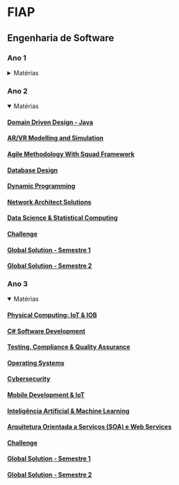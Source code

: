 # FIAP
## Engenharia de Software

### Ano 1
<details>
  <summary>Matérias</summary>
  
  #### [Computional Thinking With Python](https://github.com/orgs/Rafafaaa-FIAP/repositories?q=topic%3Aano1+topic%3Actp+sort%3Aname-asc)
  #### [Edge Computing & Computer Systems](https://github.com/orgs/Rafafaaa-FIAP/repositories?q=topic%3Aano1+topic%3Aedg+sort%3Aname-asc)
  #### [Front-End Design](https://github.com/orgs/Rafafaaa-FIAP/repositories?q=topic%3Aano1+topic%3Afro+sort%3Aname-asc)
  #### [Web Development](https://github.com/orgs/Rafafaaa-FIAP/repositories?q=topic%3Aano1+topic%3Aweb+sort%3Aname-asc)
  #### [Challenge](https://github.com/orgs/Rafafaaa-FIAP/repositories?q=topic%3Aano1+topic%3Achl+sort%3Aname-asc)
  #### [Global Solution - Semestre 1](https://github.com/orgs/Rafafaaa-FIAP/repositories?q=topic%3Aano1+topic%3Ags1+sort%3Aname-asc)
  #### [Global Solution - Semestre 2](https://github.com/orgs/Rafafaaa-FIAP/repositories?q=topic%3Aano1+topic%3Ags2+sort%3Aname-asc)
</details>

### Ano 2
<details open>
  <summary>Matérias</summary>
  
  #### [Domain Driven Design - Java](https://github.com/orgs/Rafafaaa-FIAP/repositories?q=JAV-+sort%3Aname-asc)
  #### [AR/VR Modelling and Simulation](https://github.com/orgs/Rafafaaa-FIAP/repositories?q=ARV-+sort%3Aname-asc)
  #### [Agile Methodology With Squad Framework](https://github.com/orgs/Rafafaaa-FIAP/repositories?q=AGI-+sort%3Aname-asc)
  #### [Database Design](https://github.com/orgs/Rafafaaa-FIAP/repositories?q=DAT-+sort%3Aname-asc)
  #### [Dynamic Programming](https://github.com/orgs/Rafafaaa-FIAP/repositories?q=DYN-+sort%3Aname-asc)
  #### [Network Architect Solutions](https://github.com/orgs/Rafafaaa-FIAP/repositories?q=NET-+sort%3Aname-asc)
  #### [Data Science & Statistical Computing](https://github.com/orgs/Rafafaaa-FIAP/repositories?q=DSC-+sort%3Aname-asc)
  #### [Challenge](https://github.com/orgs/Rafafaaa-FIAP/repositories?q=CHL2-+sort%3Aname-asc)
  #### [Global Solution - Semestre 1](https://github.com/orgs/Rafafaaa-FIAP/repositories?q=GS03-+sort%3Aname-asc)
  #### [Global Solution - Semestre 2](https://github.com/orgs/Rafafaaa-FIAP/repositories?q=GS04-+sort%3Aname-asc)
</details>

### Ano 3
<details open>
  <summary>Matérias</summary>
  
  #### [Physical Computing: IoT & IOB](https://github.com/orgs/Rafafaaa-FIAP/repositories?q=IOT-+sort%3Aname-asc)
  #### [C# Software Development](https://github.com/orgs/Rafafaaa-FIAP/repositories?q=CSD-+sort%3Aname-asc)
  #### [Testing, Compliance & Quality Assurance](https://github.com/orgs/Rafafaaa-FIAP/repositories?q=TCQ-+sort%3Aname-asc)
  #### [Operating Systems](https://github.com/orgs/Rafafaaa-FIAP/repositories?q=SYS-+sort%3Aname-asc)
  #### [Cybersecurity](https://github.com/orgs/Rafafaaa-FIAP/repositories?q=CYB-+sort%3Aname-asc)
  #### [Mobile Development & IoT](https://github.com/orgs/Rafafaaa-FIAP/repositories?q=MOB-+sort%3Aname-asc)
  #### [Inteligência Artificial & Machine Learning](https://github.com/orgs/Rafafaaa-FIAP/repositories?q=IAM-+sort%3Aname-asc)
  #### [Arquitetura Orientada a Serviços (SOA) e Web Services](https://github.com/orgs/Rafafaaa-FIAP/repositories?q=SOA-+sort%3Aname-asc)
  #### [Challenge](https://github.com/orgs/Rafafaaa-FIAP/repositories?q=CHL3-+sort%3Aname-asc)
  #### [Global Solution - Semestre 1](https://github.com/orgs/Rafafaaa-FIAP/repositories?q=GS05-+sort%3Aname-asc)
  #### [Global Solution - Semestre 2](https://github.com/orgs/Rafafaaa-FIAP/repositories?q=GS06-+sort%3Aname-asc)
</details>
